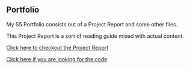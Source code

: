 ## Portfolio
My S5 Portfolio consists out of a Project Report and some other files. 

This Project Report is a sort of reading guide mixed with actual content.

[Click here to checkout the Project Report](https://github.com/School-Semester-Summaries/software-internship-semester-5/blob/main/Project%20Report.pdf)

[Click here if you are looking for the code]([https://github.com/CrossyChainsaw/Autotechniek-Level-Editor](https://github.com/School-Semester-Summaries/internship-semester-5/tree/main/Autotechniek-Level-Editor-after-doc-dev)https://github.com/School-Semester-Summaries/internship-semester-5/tree/main/Autotechniek-Level-Editor-after-doc-dev)
